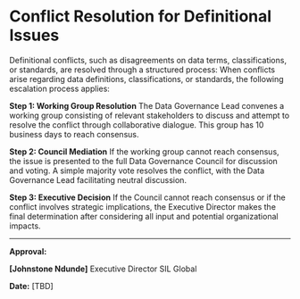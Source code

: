 # Conflict Resolution for Definitional Issues

Definitional conflicts, such as disagreements on data terms, classifications, or standards, are resolved through a structured process:
When conflicts arise regarding data definitions, classifications, or standards, the following escalation process applies:

**Step 1: Working Group Resolution** The Data Governance Lead convenes a working group consisting of relevant stakeholders to discuss and attempt to resolve the conflict through collaborative dialogue. This group has 10 business days to reach consensus.

**Step 2: Council Mediation** If the working group cannot reach consensus, the issue is presented to the full Data Governance Council for discussion and voting. A simple majority vote resolves the conflict, with the Data Governance Lead facilitating neutral discussion.

**Step 3: Executive Decision** If the Council cannot reach consensus or if the conflict involves strategic implications, the Executive Director makes the final determination after considering all input and potential organizational impacts.

---

**Approval:**

**[Johnstone Ndunde]** Executive Director SIL Global

**Date:** [TBD]


